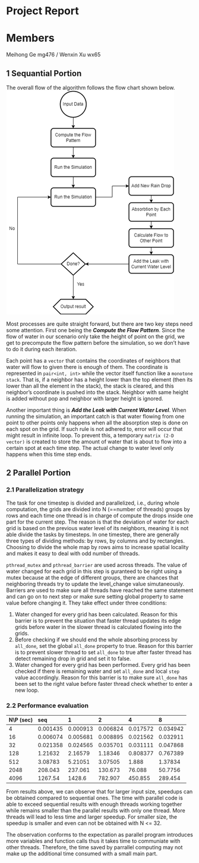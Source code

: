 # Project Report
# Members
 Meihong Ge mg476 / Wenxin Xu wx65
## 1 Sequantial Portion
The overall flow of the algorithm follows the flow chart shown below. 
![Algorithm Flow Chart](./algorithm_flow.png)

Most processes are quite straight forward, but there are two key steps need some attention. First one being the ***Compute the Flow Pattern***. Since the flow of water in our scenario only take the height of point on the grid, we get to precompute the flow pattern before the simulation, so we don’t have to do it during each iteration. 

Each point has a `vector` that contains the coordinates of neighbors that water will flow to given there is enough of them. The coordinate is represented in `pair<int, int>` while the vector itself function like a `monotone stack`. That is, if a neighbor has a height lower than the top element (then its lower than all the element in the stack), the stack is cleared, and this neighbor’s coordinate is pushed into the stack. Neighbor with same height is added without pop and neighbor with larger height is ignored.

Another important thing is ***Add the Leak with Current Water Level***. When running the simulation, an important catch is that water flowing from one point to other points only happens when all the absorption step is done on each spot on the grid. If such rule is not adhered to, error will occur that might result in infinite loop. To prevent this, a temporary `matrix (2-D vector)` is created to store the amount of water that is about to flow into a certain spot at each time step. The actual change to water level only happens when this time step ends.

## 2 Parallel Portion
### 2.1 Parallelization strategy
The task for one timestep is divided and parallelized, i.e., during whole computation, the grids are divided into N (==number of threads) groups by rows and each time one thread is in charge of compute the drops inside one part for the current step. The reason is that the deviation of water for each grid is based on the previous water level of its neighbors, meaning it is not able divide the tasks by timesteps. In one timestep, there are generally three types of dividing methods: by rows, by columns and by rectangles. Choosing to divide the whole map by rows aims to increase spatial locality and makes it easy to deal with odd number of threads.

`pthread_mutex` and `pthread_barrier` are used across threads. The value of water changed for each grid in this step is guranteed to be right using a mutex because at the edge of different groups, there are chances that neighboring threads try to update the level_change value simutaneously. Barriers are used to make sure all threads have reached the same statement and can go on to next step or make sure setting global property to same value before changing it. They take effect under three conditions:
1. Water changed for every grid has been calculated. Reason for this barrier is to prevent the situation that faster thread updates its edge grids before water in the slower thread is calculated flowing into the grids.
2. Before checking if we should end the whole absorbing process by `all_done`, set the global `all_done` property to true. Reason for this barrier is to prevent slower thread to set `all_done` to true after faster thread has detect remaining drop in grid and set it to false.
3. Water changed for every grid has been performed. Every grid has been checked if there is remaining water and set `all_done` and local `step` value accordingly. Reason for this barrier is to make sure `all_done` has been set to the right value before faster thread check whether to enter a new loop.

### 2.2 Performance evaluation
| N\P (sec) | seq | 1 | 2 | 4 | 8 |
|:----|:----|:----|:----|:----|:----|
| 4 | 0.001435 | 0.000913 | 0.006824 | 0.017572 | 0.034942 |
| 16 | 0.006074 | 0.005681 | 0.008895 | 0.021562 | 0.032911 |
| 32 | 0.021358 | 0.024565 | 0.035701 | 0.031111 | 0.047868 |
| 128 | 1.21632 | 2.16579 | 1.18346 | 0.808377 | 0.767389 |
| 512 | 3.08783 | 5.21051 | 3.07505 | 1.888 | 1.37834 |
| 2048 | 208.043 | 237.061 | 130.673 | 76.088 | 50.7756 |
| 4096 | 1267.54 | 1428.6 | 782.907 | 450.855 | 289.454 |

From results above, we can observe that for larger input size, speedups can be obtained compared to sequential ones. The time with parallel code is able to exceed sequential results with enough threads working together while remains smaller than the parallel results with only one thread. More threads will lead to less time and larger speedup. For smaller size, the speedup is smaller and even can not be obtained with N <= 32.

The observation conforms to the expectation as parallel program introduces more variables and function calls thus it takes time to communiate with other threads. Therefore, the time saved by parrallel computing may not make up the additional time consumed with a small main part.